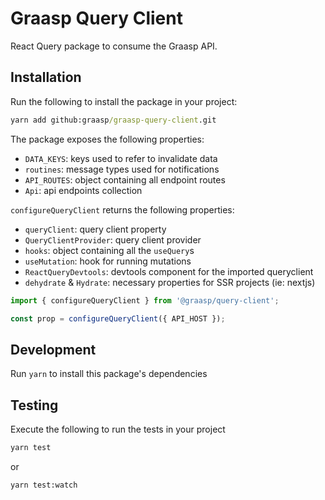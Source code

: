 # Graasp Query Client

React Query package to consume the Graasp API.

## Installation

Run the following to install the package in your project:

```cmd
yarn add github:graasp/graasp-query-client.git
```

The package exposes the following properties:

- `DATA_KEYS`: keys used to refer to invalidate data
- `routines`: message types used for notifications
- `API_ROUTES`: object containing all endpoint routes
- `Api`: api endpoints collection


`configureQueryClient` returns the following properties:

- `queryClient`: query client property
- `QueryClientProvider`: query client provider
- `hooks`: object containing all the `useQuery`s
- `useMutation`: hook for running mutations
- `ReactQueryDevtools`: devtools component for the imported queryclient 
- `dehydrate` & `Hydrate`: necessary properties for SSR projects (ie: nextjs)

```javascript
import { configureQueryClient } from '@graasp/query-client';

const prop = configureQueryClient({ API_HOST });
```

## Development

Run `yarn` to install this package's dependencies

## Testing

Execute the following to run the tests in your project

```cmd
yarn test
```

or

```cmd
yarn test:watch
```
